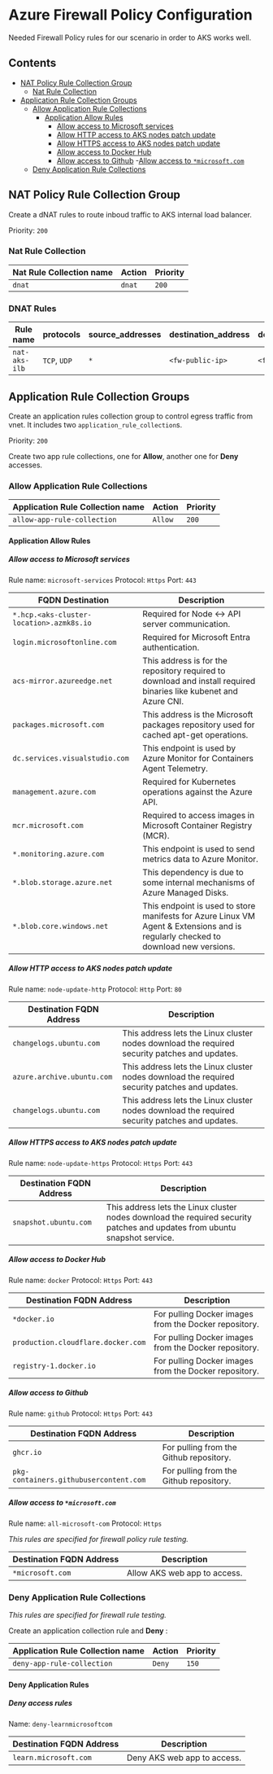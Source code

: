 # Azure Firewall Policy Configuration

Needed Firewall Policy rules for our scenario in order to AKS works well.

## Contents

- [NAT Policy Rule Collection Group](#nat-policy-rule-collection-group)
  - [Nat Rule Collection](#nat-rule-collection)
- [Application Rule Collection Groups](#application-rule-collection-groups)
  - [Allow Application Rule Collections](#allow-application-rule-collections)
    - [Application Allow Rules](#application-allow-rules)
      - [Allow access to Microsoft services](#allow-access-to-microsoft-services)
      - [Allow HTTP access to AKS nodes patch update](#allow-http-access-to-aks-nodes-patch-update)
      - [Allow HTTPS access to AKS nodes patch update](#allow-https-access-to-aks-nodes-patch-update)
      - [Allow access to Docker Hub](#allow-access-to-docker-hub)
      - [Allow access to Github](#allow-access-to-github)
      -[Allow access to `*microsoft.com`](#allow-access-to-microsoftcom)
  - [Deny Application Rule Collections](#deny-application-rule-collections)

## NAT Policy Rule Collection Group

Create a dNAT rules to route inboud traffic to AKS internal load balancer.

Priority: `200`

### Nat Rule Collection

| Nat Rule Collection name           | Action  | Priority     |
|------------------------------------|---------|------------|
| `dnat`                             |  `dnat`  | `200`       |

### DNAT Rules

| Rule name | protocols | source_addresses | destination_address  | destination_ports | translated_address | translated_port |
|----------|---------------|----------|--------|-----------|------------|------------|
| `nat-aks-ilb`  | `TCP`, `UDP`  | `*`  | `<fw-public-ip>` | `<fw-public-port>` | `<aks-ilb-private-ip>`   | `aks-ilb-port`  |

## Application Rule Collection Groups

Create an application rules collection group to control egress traffic from vnet. It includes two `application_rule_collection`s.

Priority: `200`

Create two app rule collections, one for __Allow__, another one for __Deny__ accesses.

### Allow Application Rule Collections

| Application Rule Collection name   | Action  | Priority     |
|------------------------------------|---------|------------|
| `allow-app-rule-collection`        |  `Allow`  | `200`       |

#### Application Allow Rules

##### Allow access to Microsoft services

Rule name: `microsoft-services`
Protocol: `Https`
Port: `443`

| FQDN Destination                   | Description         |
|------------------------------------|---------------------|
| `*.hcp.<aks-cluster-location>.azmk8s.io`  | Required for Node <-> API server communication. |
| `login.microsoftonline.com`        | Required for Microsoft Entra authentication. |
| `acs-mirror.azureedge.net`         | This address is for the repository required to download and install required binaries like kubenet and Azure CNI.|
| `packages.microsoft.com`           | This address is the Microsoft packages repository used for cached apt-get operations. |
| `dc.services.visualstudio.com`     | This endpoint is used by Azure Monitor for Containers Agent Telemetry. |
| `management.azure.com`             | Required for Kubernetes operations against the Azure API. |
| `mcr.microsoft.com`                | Required to access images in Microsoft Container Registry (MCR). |
| `*.monitoring.azure.com`           | This endpoint is used to send metrics data to Azure Monitor. |
| `*.blob.storage.azure.net` | This dependency is due to some internal mechanisms of Azure Managed Disks.   |
| `*.blob.core.windows.net`  | This endpoint is used to store manifests for Azure Linux VM Agent & Extensions and is regularly checked to download new versions. |

##### Allow HTTP access to AKS nodes patch update

Rule name: `node-update-http`
Protocol: `Http`
Port: `80`

| Destination FQDN Address           | Description                   |
|------------------------------------|------------------------------|
| `changelogs.ubuntu.com`            | This address lets the Linux cluster nodes download the required security patches and updates. |
| `azure.archive.ubuntu.com`         | This address lets the Linux cluster nodes download the required security patches and updates. |
| `changelogs.ubuntu.com`             | This address lets the Linux cluster nodes download the required security patches and updates. |

##### Allow HTTPS access to AKS nodes patch update

Rule name: `node-update-https`
Protocol: `Https`
Port: `443`

| Destination FQDN Address           | Description                  |
|------------------------------------|------------------------------|
| `snapshot.ubuntu.com`              |   This address lets the Linux cluster nodes download the required security patches and updates from ubuntu snapshot service. |

##### Allow access to Docker Hub

Rule name: `docker`
Protocol: `Https`
Port: `443`

| Destination FQDN Address           | Description                                           |
|------------------------------------|-------------------------------------------------------|
| `*docker.io`                       | For pulling Docker images from the Docker repository. |
| `production.cloudflare.docker.com` | For pulling Docker images from the Docker repository. |
| `registry-1.docker.io`             | For pulling Docker images from the Docker repository. |

##### Allow access to Github

Rule name: `github`
Protocol: `Https`
Port: `443`

| Destination FQDN Address               | Description                             |
|----------------------------------------|-----------------------------------------|
| `ghcr.io`                              | For pulling from the Github repository. |
| `pkg-containers.githubusercontent.com` | For pulling from the Github repository. |

##### Allow access to `*microsoft.com`

Rule name: `all-microsoft-com`
Protocol: `Https`

_This rules are specified for firewall policy rule testing._

| Destination FQDN Address           |Description          |
|------------------------------------|---------------------|
| `*microsoft.com`                   | Allow AKS web app to access. |

### Deny Application Rule Collections

_This rules are specified for firewall rule testing._

Create an application collection rule and __Deny__ :

| Application Rule Collection name   | Action  | Priority   |
|------------------------------------|---------|------------|
| `deny-app-rule-collection`         |  `Deny` | `150`      |

#### Deny Application Rules

##### Deny access rules

Name: `deny-learnmicrosoftcom`

| Destination FQDN Address         |Description                   |
|----------------------------------|------------------------------|
| `learn.microsoft.com`            | Deny AKS web app to access.  |
